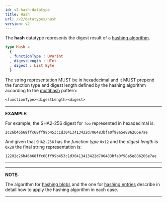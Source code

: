 ```yaml
---
id: v2-hash-datatype
title: Hash
url: /v2/datatypes/hash
version: v2
---
```


The **hash** datatype represents the digest result of a [hashing
algorithm](/v2/glossary/hashing-algorithm).

```elm
type Hash =
  {
  , functionType : UVarInt
  , digestLength : UInt
  , digest : List Byte
  }
```


The string representation MUST be in hexadecimal and it MUST prepend the
function type and digest length defined by the hashing algorithm according to
the [multihash](https://multiformats.io/multihash/) pattern:

```
<functionType><digestLength><digest>
```

***
**EXAMPLE:**

For example, the SHA2-256 digest for `foo` represented in hexadecimal is:

```
2c26b46b68ffc68ff99b453c1d30413413422d706483bfa0f98a5e886266e7ae
```

And given that `SHA2-256` has the _function type_ `0x12` and the _digest length_
is `0x20` the final string representation is:

```
12202c26b46b68ffc68ff99b453c1d30413413422d706483bfa0f98a5e886266e7ae
```
***

***
**NOTE:**

The algorithm for [hashing blobs](/v2/glossary/blob#hash) and the one for [hashing
entries](/v2/glossary/entry#hash) describe in detail how to apply the hashing
algorithm in each case.
***

